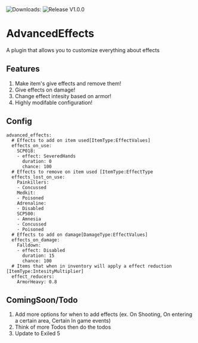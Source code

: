 <img alt="Downloads: " src="https://img.shields.io/github/downloads/SplatTab/AdvancedEffects/total">
<img alt="Release V1.0.0" src="https://img.shields.io/github/v/release/SplatTab/AdvancedEffects">

# AdvancedEffects
A plugin that allows you to customize everything about effects

## Features
1. Make item's give effects and remove them!
1. Give effects on damage!
1. Change effect intesity based on armor!
1. Highly modifable configuration!

## Config
```
advanced_effects:
  # Effects to add on item used[ItemType:EffectValues]
  effects_on_use:
    SCP018:
    - effect: SeveredHands
      duration: 0
      chance: 100
  # Effects to remove on item used [ItemType:EffectType
  effects_lost_on_use:
    Painkillers:
    - Concussed
    Medkit:
    - Poisoned
    Adrenaline:
    - Disabled
    SCP500:
    - Amnesia
    - Concussed
    - Poisoned
  # Effects to add on damage[DamageType:EffectValues]
  effects_on_damage:
    Falldown:
    - effect: Disabled
      duration: 15
      chance: 100
  # Items that when in inventory will apply a effect reduction [ItemType:IntesityMultiplier]
  effect_reducers:
    ArmorHeavy: 0.8
```

## ComingSoon/Todo
1. Add more options for when to add effects (ex. On Shooting, On entering a certain area, Certain In game events)
1. Think of more Todos then do the todos
1. Update to Exiled 5
